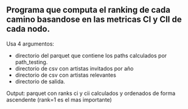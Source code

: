 ## Programa que computa el ranking de cada camino basandose en las metricas CI y CII de cada nodo.

Usa 4 argumentos:

- directorio del parquet que contiene los paths calculados por path_testing.
- directorio de csv con artistas invitados por año
- directorio de csv con artistas relevantes
- directorio de salida.

Output: parquet con ranks ci y cii calculados y ordenados de forma ascendente (rank=1 es el mas importante)
